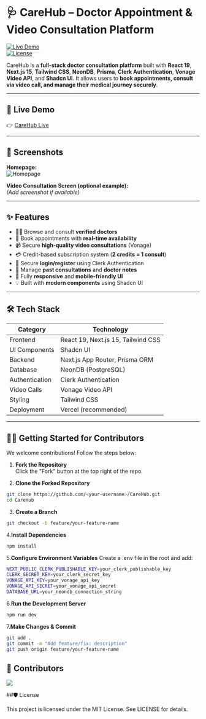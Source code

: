# 🩺 CareHub – Doctor Appointment & Video Consultation Platform

[![Live Demo](https://img.shields.io/badge/Live-Demo-blue)](https://care-hub-seven.vercel.app/)  
[![License](https://img.shields.io/badge/License-MIT-green)]()  

CareHub is a **full-stack doctor consultation platform** built with **React 19**, **Next.js 15**, **Tailwind CSS**, **NeonDB**, **Prisma**, **Clerk Authentication**, **Vonage Video API**, and **Shadcn UI**. It allows users to **book appointments, consult via video call, and manage their medical journey securely**.  

---

## 🚀 Live Demo

👉 [CareHub Live](https://care-hub-seven.vercel.app/)

---

## 📸 Screenshots

**Homepage:**  
![Homepage](https://github.com/amitkumardemo/CareHub/blob/master/Screenshot%202025-06-10%20131341.png)

**Video Consultation Screen (optional example):**  
*(Add screenshot if available)*

---

## ✨ Features

- 🧑‍⚕️ Browse and consult **verified doctors**
- 📅 Book appointments with **real-time availability**
- 📹 Secure **high-quality video consultations** (Vonage)
- 💳 Credit-based subscription system (**2 credits = 1 consult**)
- 🔐 Secure **login/register** using Clerk Authentication
- 📄 Manage **past consultations** and **doctor notes**
- 📱 Fully **responsive** and **mobile-friendly UI**
- 💡 Built with **modern components** using Shadcn UI

---

## 🛠 Tech Stack

| Category            | Technology                      |
|---------------------|---------------------------------|
| Frontend            | React 19, Next.js 15, Tailwind CSS |
| UI Components       | Shadcn UI                        |
| Backend             | Next.js App Router, Prisma ORM   |
| Database            | NeonDB (PostgreSQL)             |
| Authentication      | Clerk Authentication            |
| Video Calls         | Vonage Video API                |
| Styling             | Tailwind CSS                    |
| Deployment          | Vercel (recommended)            |

---



## 🧑‍💻 Getting Started for Contributors

We welcome contributions! Follow the steps below:

1. **Fork the Repository**  
   Click the "Fork" button at the top right of the repo.

2. **Clone the Forked Repository**
```bash
git clone https://github.com/<your-username>/CareHub.git
cd CareHub
```
3. **Create a Branch**
```bash
git checkout -b feature/your-feature-name
```
4.**Install Dependencies**
```bash
npm install
```
5.**Configure Environment Variables**
Create a .env file in the root and add:
```bash
NEXT_PUBLIC_CLERK_PUBLISHABLE_KEY=your_clerk_publishable_key
CLERK_SECRET_KEY=your_clerk_secret_key
VONAGE_API_KEY=your_vonage_api_key
VONAGE_API_SECRET=your_vonage_api_secret
DATABASE_URL=your_neondb_connection_string
```
6.**Run the Development Server**
```bash
npm run dev
```
7.**Make Changes & Commit**
```bash
git add .
git commit -m "Add feature/fix: description"
git push origin feature/your-feature-name
```


## 🤝 Contributors
<a href="https://github.com/amitkumardemo/CareHub/graphs/contributors"> <img src="https://contrib.rocks/image?repo=amitkumardemo/CareHub" /> </a>

##🛡️ License

This project is licensed under the MIT License. See LICENSE for details.




